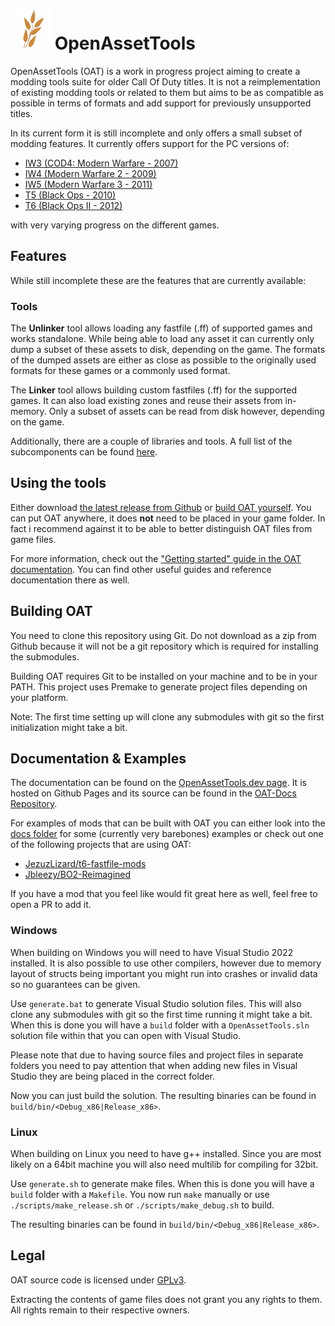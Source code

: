 ![OpenAssetTools Logo](repo/logo_64_64.png) OpenAssetTools
============

OpenAssetTools (OAT) is a work in progress project aiming to create a modding tools suite for older Call Of Duty titles.
It is not a reimplementation of existing modding tools or related to them but aims to be as compatible as possible in terms of formats and add support for previously unsupported titles.

In its current form it is still incomplete and only offers a small subset of modding features.
It currently offers support for the PC versions of:

- [IW3 (COD4: Modern Warfare - 2007)](https://en.wikipedia.org/wiki/Call_of_Duty_4:_Modern_Warfare)
- [IW4 (Modern Warfare 2 - 2009)](https://en.wikipedia.org/wiki/Call_of_Duty:_Modern_Warfare_2)
- [IW5 (Modern Warfare 3 - 2011)](https://en.wikipedia.org/wiki/Call_of_Duty:_Modern_Warfare_3)
- [T5 (Black Ops - 2010)](https://en.wikipedia.org/wiki/Call_of_Duty:_Black_Ops)
- [T6 (Black Ops II - 2012)](https://en.wikipedia.org/wiki/Call_of_Duty:_Black_Ops_II) 

with very varying progress on the different games. 

## Features

While still incomplete these are the features that are currently available:

### Tools

The **Unlinker** tool allows loading any fastfile (.ff) of supported games and works standalone.
While being able to load any asset it can currently only dump a subset of these assets to disk, depending on the game.
The formats of the dumped assets are either as close as possible to the originally used formats for these games or a commonly used format.

The **Linker** tool allows building custom fastfiles (.ff) for the supported games.
It can also load existing zones and reuse their assets from in-memory.
Only a subset of assets can be read from disk however, depending on the game.

Additionally, there are a couple of libraries and tools.
A full list of the subcomponents can be found [here](https://openassettools.dev/guide/components.html). 

## Using the tools

Either download [the latest release from Github](https://github.com/Laupetin/OpenAssetTools/releases/latest) or [build OAT yourself](#building-oat).
You can put OAT anywhere, it does **not** need to be placed in your game folder.
In fact i recommend against it to be able to better distinguish OAT files from game files.

For more information, check out the ["Getting started" guide in the OAT documentation](https://openassettools.dev/guide/getting-started.html).
You can find other useful guides and reference documentation there as well.

## Building OAT

You need to clone this repository using Git.
Do not download as a zip from Github because it will not be a git repository which is required for installing the submodules.

Building OAT requires Git to be installed on your machine and to be in your PATH.
This project uses Premake to generate project files depending on your platform.

Note: The first time setting up will clone any submodules with git so the first initialization might take a bit.

## Documentation & Examples

The documentation can be found on the [OpenAssetTools.dev page](https://openassettools.dev).
It is hosted on Github Pages and its source can be found in the [OAT-Docs Repository](https://github.com/Laupetin/OAT-Docs).

For examples of mods that can be built with OAT you can either look into the [docs folder]() for some (currently very barebones) examples
or check out one of the following projects that are using OAT:

* [JezuzLizard/t6-fastfile-mods](https://github.com/JezuzLizard/t6-fastfile-mods)
* [Jbleezy/BO2-Reimagined](https://github.com/Jbleezy/BO2-Reimagined)

If you have a mod that you feel like would fit great here as well, feel free to open a PR to add it.

### Windows

When building on Windows you will need to have Visual Studio 2022 installed.
It is also possible to use other compilers, however due to memory layout of structs being important you might
run into crashes or invalid data so no guarantees can be given.

Use `generate.bat` to generate Visual Studio solution files.
This will also clone any submodules with git so the first time running it might take a bit.
When this is done you will have a `build` folder with a `OpenAssetTools.sln` solution file within that you can open with Visual Studio.

Please note that due to having source files and project files in separate folders you need to pay attention that when adding new files in Visual Studio they are being placed in the correct folder.

Now you can just build the solution.
The resulting binaries can be found in `build/bin/<Debug_x86|Release_x86>`.

### Linux

When building on Linux you need to have g++ installed.
Since you are most likely on a 64bit machine you will also need multilib for compiling for 32bit.

Use `generate.sh` to generate make files.
When this is done you will have a `build` folder with a `Makefile`.
You now run `make` manually or use `./scripts/make_release.sh` or `./scripts/make_debug.sh` to build.

The resulting binaries can be found in `build/bin/<Debug_x86|Release_x86>`.

## Legal

OAT source code is licensed under [GPLv3](./LICENSE).

Extracting the contents of game files does not grant you any rights to them.
All rights remain to their respective owners.
